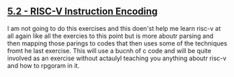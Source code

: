 ## [5.2 - RISC-V Instruction Encoding](https://riscv-programming.org/ale-exercise-book/book/ch05-02-riscv-instruction-encoding.html#risc-v-instruction-encoding)

I am not going to do this exercises and this doen'st help me learn risc-v at all again like all the exercies to this point but is more aboutr parsing and then mapping those parings to codes that then uses some of the techniques fromt he last exercise. This will use a bucnh of c code and will be quite involved as an exercise without actaulyl teaching you anything aboutr risc-v and how to rpgoram in it.